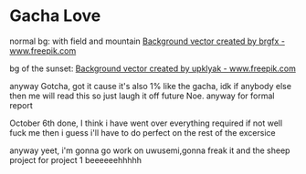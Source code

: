 # Gacha Love
normal bg: with field and mountain
<a href="https://www.freepik.com/vectors/background">Background vector created by brgfx - www.freepik.com</a>

bg of the sunset:
<a href="https://www.freepik.com/vectors/background">Background vector created by upklyak - www.freepik.com</a>


anyway Gotcha, got it cause it's also 1% like the gacha, idk if anybody else then me will read this so just laugh it off future Noe.  anyway for formal report

October 6th
done, I think i have went over everything required if not well fuck me then i guess i'll have to do perfect on the rest of the excersice

anyway yeet, i'm gonna go work on uwusemi,gonna freak it and the sheep project for project 1 beeeeeehhhhh
